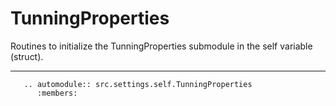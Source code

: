 # TunningProperties

Routines to initialize the TunningProperties submodule in the self variable (struct).

***

```{eval-rst}
   .. automodule:: src.settings.self.TunningProperties
      :members:
```